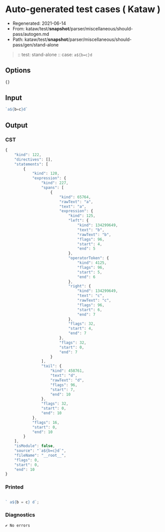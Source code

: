 # Auto-generated test cases ( Kataw )
- Regenerated: 2021-06-14
- From: kataw/test/__snapshot__/parser/miscellaneous/should-pass/autogen.md
- Path: kataw/test/__snapshot__/parser/miscellaneous/should-pass/gen/stand-alone
> :: test: stand-alone
> :: case: `a${b=c}d`
## Options

`````js
{}
`````
## Input

`````js
`a${b=c}d`
`````
## Output

### CST

```javascript
{
    "kind": 122,
    "directives": [],
    "statements": [
        {
            "kind": 120,
            "expression": {
                "kind": 227,
                "spans": [
                    {
                        "kind": 65764,
                        "rawText": "a",
                        "text": "a",
                        "expression": {
                            "kind": 125,
                            "left": {
                                "kind": 134299649,
                                "text": "b",
                                "rawText": "b",
                                "flags": 96,
                                "start": 4,
                                "end": 5
                            },
                            "operatorToken": {
                                "kind": 4125,
                                "flags": 96,
                                "start": 5,
                                "end": 6
                            },
                            "right": {
                                "kind": 134299649,
                                "text": "c",
                                "rawText": "c",
                                "flags": 96,
                                "start": 6,
                                "end": 7
                            },
                            "flags": 32,
                            "start": 4,
                            "end": 7
                        },
                        "flags": 32,
                        "start": 0,
                        "end": 7
                    }
                ],
                "tail": {
                    "kind": 458761,
                    "text": "d",
                    "rawText": "d",
                    "flags": 96,
                    "start": 7,
                    "end": 10
                },
                "flags": 32,
                "start": 0,
                "end": 10
            },
            "flags": 16,
            "start": 0,
            "end": 10
        }
    ],
    "isModule": false,
    "source": "`a${b=c}d`",
    "fileName": "__root__",
    "flags": 0,
    "start": 0,
    "end": 10
}
```

### Printed

```javascript

` a${b = c} d`;

```

### Diagnostics

```javascript
✔ No errors
```

